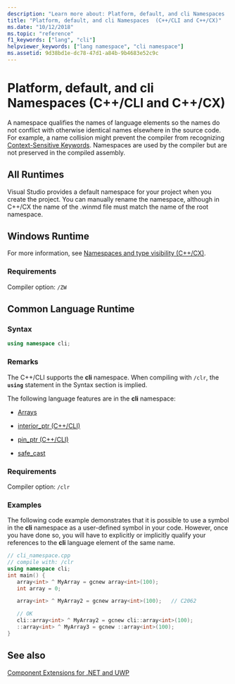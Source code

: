 ```yaml
---
description: "Learn more about: Platform, default, and cli Namespaces  (C++/CLI and C++/CX)"
title: "Platform, default, and cli Namespaces  (C++/CLI and C++/CX)"
ms.date: "10/12/2018"
ms.topic: "reference"
f1_keywords: ["lang", "cli"]
helpviewer_keywords: ["lang namespace", "cli namespace"]
ms.assetid: 9d38bd1e-dc78-47d1-a84b-9b4683e52c9c
---
```

# Platform, default, and cli Namespaces (C++/CLI and C++/CX)

A namespace qualifies the names of language elements so the names do not conflict with otherwise identical names elsewhere in the source code. For example, a name collision might prevent the compiler from recognizing [Context-Sensitive Keywords](context-sensitive-keywords-cpp-component-extensions.md). Namespaces are used by the compiler but are not preserved in the compiled assembly.

## All Runtimes

Visual Studio provides a default namespace for your project when you create the project. You can manually rename the namespace, although in C++/CX the name of the .winmd file must match the name of the root namespace.

## Windows Runtime

For more information, see [Namespaces and type visibility (C++/CX)](../cppcx/namespaces-and-type-visibility-c-cx.md).

### Requirements

Compiler option: `/ZW`

## Common Language Runtime

### Syntax

```cpp
using namespace cli;
```

### Remarks

The C++/CLI supports the **cli** namespace. When compiling with `/clr`, the **`using`** statement in the Syntax section is implied.

The following language features are in the **cli** namespace:

- [Arrays](arrays-cpp-component-extensions.md)

- [interior_ptr (C++/CLI)](interior-ptr-cpp-cli.md)

- [pin_ptr (C++/CLI)](pin-ptr-cpp-cli.md)

- [safe_cast](safe-cast-cpp-component-extensions.md)

### Requirements

Compiler option: `/clr`

### Examples

The following code example demonstrates that it is possible to use a symbol in the **cli** namespace as a user-defined symbol in your code.  However, once you have done so, you will have to explicitly or implicitly qualify your references to the **cli** language element of the same name.

```cpp
// cli_namespace.cpp
// compile with: /clr
using namespace cli;
int main() {
   array<int> ^ MyArray = gcnew array<int>(100);
   int array = 0;

   array<int> ^ MyArray2 = gcnew array<int>(100);   // C2062

   // OK
   cli::array<int> ^ MyArray2 = gcnew cli::array<int>(100);
   ::array<int> ^ MyArray3 = gcnew ::array<int>(100);
}
```

## See also

[Component Extensions for .NET and UWP](component-extensions-for-runtime-platforms.md)
